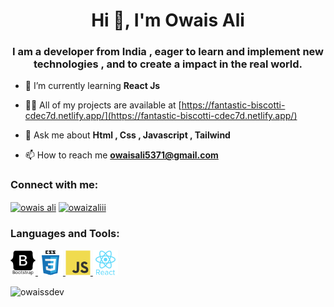 <h1 align="center">Hi 👋, I'm Owais Ali</h1>
<h3 align="center">I am a developer from India , eager to learn and implement new technologies , and to create a impact in the real world.</h3>

- 🌱 I’m currently learning **React Js**

- 👨‍💻 All of my projects are available at [https://fantastic-biscotti-cdec7d.netlify.app/](https://fantastic-biscotti-cdec7d.netlify.app/)

- 💬 Ask me about **Html , Css , Javascript , Tailwind**

- 📫 How to reach me **owaisali5371@gmail.com**

<h3 align="left">Connect with me:</h3>
<p align="left">
<a href="https://linkedin.com/in/owais ali" target="blank"><img align="center" src="https://raw.githubusercontent.com/rahuldkjain/github-profile-readme-generator/master/src/images/icons/Social/linked-in-alt.svg" alt="owais ali" height="30" width="40" /></a>
<a href="https://instagram.com/owaizaliii" target="blank"><img align="center" src="https://raw.githubusercontent.com/rahuldkjain/github-profile-readme-generator/master/src/images/icons/Social/instagram.svg" alt="owaizaliii" height="30" width="40" /></a>
</p>

<h3 align="left">Languages and Tools:</h3>
<p align="left"> <a href="https://getbootstrap.com" target="_blank" rel="noreferrer"> <img src="https://raw.githubusercontent.com/devicons/devicon/master/icons/bootstrap/bootstrap-plain-wordmark.svg" alt="bootstrap" width="40" height="40"/> </a> <a href="https://www.w3schools.com/css/" target="_blank" rel="noreferrer"> <img src="https://raw.githubusercontent.com/devicons/devicon/master/icons/css3/css3-original-wordmark.svg" alt="css3" width="40" height="40"/> </a> <a href="https://developer.mozilla.org/en-US/docs/Web/JavaScript" target="_blank" rel="noreferrer"> <img src="https://raw.githubusercontent.com/devicons/devicon/master/icons/javascript/javascript-original.svg" alt="javascript" width="40" height="40"/> </a> <a href="https://reactjs.org/" target="_blank" rel="noreferrer"> <img src="https://raw.githubusercontent.com/devicons/devicon/master/icons/react/react-original-wordmark.svg" alt="react" width="40" height="40"/> </a> </p>

<p><img align="center" src="https://github-readme-streak-stats.herokuapp.com/?user=owaissdev&" alt="owaissdev" /></p>
